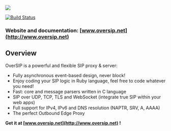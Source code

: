 <a href="http://www.oversip.net"><img src="http://www.oversip.net/images/oversip-banner.png"/></a>

[![Build Status](https://secure.travis-ci.org/versatica/OverSIP.png?branch=master)](http://travis-ci.org/versatica/OverSIP)

### Website and documentation: [www.oversip.net](http://www.oversip.net)

## Overview

OverSIP is a powerful and flexible SIP proxy & server:

* Fully asynchronous event-based design, never block!
* Enjoy coding your SIP logic in Ruby language, feel free to code whatever you need!
* Fast: core and message parsers written in C language
* SIP over UDP, TCP, TLS and WebSocket (integrate true SIP within your web apps)
* Full support for IPv4, IPv6 and DNS resolution (NAPTR, SRV, A, AAAA)
* The perfect Outbound Edge Proxy

**Get it at [www.oversip.net](http://www.oversip.net) !**